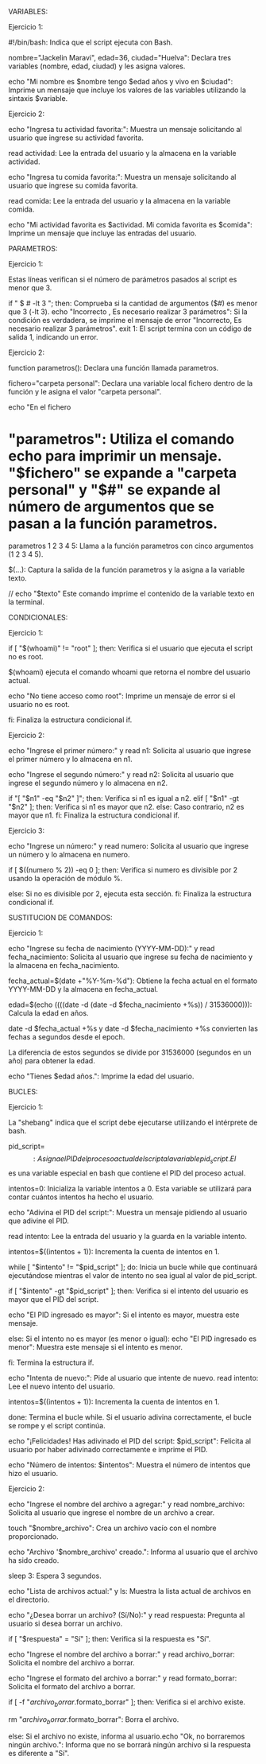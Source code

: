 VARIABLES:

Ejercicio 1:

#!/bin/bash: Indica que el script  ejecuta con Bash.

nombre="Jackelin Maravi", edad=36, ciudad="Huelva": Declara tres variables (nombre, edad, ciudad) y les asigna valores.

echo "Mi nombre es $nombre tengo $edad años y vivo en $ciudad": Imprime un mensaje que incluye los valores de las variables utilizando la sintaxis $variable.

Ejercicio 2:

echo "Ingresa tu actividad favorita:": Muestra un mensaje solicitando al usuario que ingrese su actividad favorita.

read actividad: Lee la entrada del usuario y la almacena en la variable actividad.

echo "Ingresa tu comida favorita:": Muestra un mensaje solicitando al usuario que ingrese su comida favorita.

read comida: Lee la entrada del usuario y la almacena en la variable comida.

echo "Mi actividad favorita es $actividad. Mi comida favorita es $comida": Imprime un mensaje que incluye las entradas del usuario.


PARAMETROS:

Ejercicio 1:

Estas líneas verifican si el número de parámetros pasados al script es menor que 3.

if " $ # -lt 3 "; then: Comprueba si la cantidad de argumentos ($#) es menor que 3 (-lt 3). echo "Incorrecto , Es necesario realizar 3 parámetros": Si la condición es verdadera, se imprime el mensaje de error "Incorrecto, Es necesario realizar 3 parámetros". exit 1: El script termina con un código de salida 1, indicando un error.

Ejercicio 2:

function parametros(): Declara una función llamada parametros.

fichero="carpeta personal": Declara una variable local fichero dentro de la función y le asigna el valor "carpeta personal".

echo "En el fichero 
# "parametros": Utiliza el comando echo para imprimir un mensaje. "$fichero" se expande a "carpeta personal" y "$#" se expande al número de argumentos que se pasan a la función parametros.

parametros 1 2 3 4 5: Llama a la función parametros con cinco argumentos (1 2 3 4 5).

$(...): Captura la salida de la función parametros y la asigna a la variable texto.

// echo "$texto" Este comando imprime el contenido de la variable texto en la terminal.


CONDICIONALES:

Ejercicio 1:

if [ "$(whoami)" != "root" ]; then: Verifica si el usuario que ejecuta el script no es root.

$(whoami) ejecuta el comando whoami que retorna el nombre del usuario actual.

echo "No tiene acceso como root": Imprime un mensaje de error si el usuario no es root.

fi: Finaliza la estructura condicional if.

Ejercicio 2:

echo "Ingrese el primer número:" y read n1: Solicita al usuario que ingrese el primer número y lo almacena en n1.

echo "Ingrese el segundo número:" y read n2: Solicita al usuario que ingrese el segundo número y lo almacena en n2.

if "[ "$n1" -eq "$n2" ]"; then: Verifica si n1 es igual a n2. elif [ "$n1" -gt "$n2" ]; then: Verifica si n1 es mayor que n2. else: Caso contrario, n2 es mayor que n1. fi: Finaliza la estructura condicional if.

Ejercicio 3:

echo "Ingrese un número:" y read numero: Solicita al usuario que ingrese un número y lo almacena en numero.

if [ $((numero % 2)) -eq 0 ]; then: Verifica si numero es divisible por 2 usando la operación de módulo %.

else: Si no es divisible por 2, ejecuta esta sección. fi: Finaliza la estructura condicional if.


SUSTITUCION DE COMANDOS:

Ejercicio 1:

echo "Ingrese su fecha de nacimiento (YYYY-MM-DD):" y read fecha_nacimiento: Solicita al usuario que ingrese su fecha de nacimiento y la almacena en fecha_nacimiento.

fecha_actual=$(date +"%Y-%m-%d"): Obtiene la fecha actual en el formato YYYY-MM-DD y la almacena en fecha_actual.

edad=$(echo $((($(date -d (date -d $fecha_nacimiento +%s)) / 31536000))): Calcula la edad en años.

date -d $fecha_actual +%s y date -d $fecha_nacimiento +%s convierten las fechas a segundos desde el epoch.

La diferencia de estos segundos se divide por 31536000 (segundos en un año) para obtener la edad.

echo "Tienes $edad años.": Imprime la edad del usuario.


BUCLES:

Ejercicio 1:

La "shebang" indica que el script debe ejecutarse utilizando el intérprete de bash.

pid_script=$$: Asigna el PID del proceso actual del script a la variable pid_script. El $$ es una variable especial en bash que contiene el PID del proceso actual.

intentos=0: Inicializa la variable intentos a 0. Esta variable se utilizará para contar cuántos intentos ha hecho el usuario.

echo "Adivina el PID del script:": Muestra un mensaje pidiendo al usuario que adivine el PID.

read intento: Lee la entrada del usuario y la guarda en la variable intento.

intentos=$((intentos + 1)): Incrementa la cuenta de intentos en 1.

while [ "$intento" != "$pid_script" ]; do: Inicia un bucle while que continuará ejecutándose mientras el valor de intento no sea igual al valor de pid_script.

if [ "$intento" -gt "$pid_script" ]; then: Verifica si el intento del usuario es mayor que el PID del script.

echo "El PID ingresado es mayor": Si el intento es mayor, muestra este mensaje.

else: Si el intento no es mayor (es menor o igual): echo "El PID ingresado es menor": Muestra este mensaje si el intento es menor.

fi: Termina la estructura if.

echo "Intenta de nuevo:": Pide al usuario que intente de nuevo. read intento: Lee el nuevo intento del usuario.

intentos=$((intentos + 1)): Incrementa la cuenta de intentos en 1.

done: Termina el bucle while. Si el usuario adivina correctamente, el bucle se rompe y el script continúa.

echo "¡Felicidades! Has adivinado el PID del script: $pid_script": Felicita al usuario por haber adivinado correctamente e imprime el PID.

echo "Número de intentos: $intentos": Muestra el número de intentos que hizo el usuario.

Ejercicio 2:

echo "Ingrese el nombre del archivo a agregar:" y read nombre_archivo: Solicita al usuario que ingrese el nombre de un archivo a crear.

touch "$nombre_archivo": Crea un archivo vacío con el nombre proporcionado.

echo "Archivo '$nombre_archivo' creado.": Informa al usuario que el archivo ha sido creado.

sleep 3: Espera 3 segundos.

echo "Lista de archivos actual:" y ls: Muestra la lista actual de archivos en el directorio.

echo "¿Desea borrar un archivo? (Sí/No):" y read respuesta: Pregunta al usuario si desea borrar un archivo.

if [ "$respuesta" = "Sí" ]; then: Verifica si la respuesta es "Sí".

echo "Ingrese el nombre del archivo a borrar:" y read archivo_borrar: Solicita el nombre del archivo a borrar.

echo "Ingrese el formato del archivo a borrar:" y read formato_borrar: Solicita el formato del archivo a borrar.

if [ -f "$archivo_borrar.$formato_borrar" ]; then: Verifica si el archivo existe.

rm "$archivo_borrar.$formato_borrar": Borra el archivo.

else: Si el archivo no existe, informa al usuario.echo "Ok, no borraremos ningún archivo.": Informa que no se borrará ningún archivo si la respuesta es diferente a "Sí".
